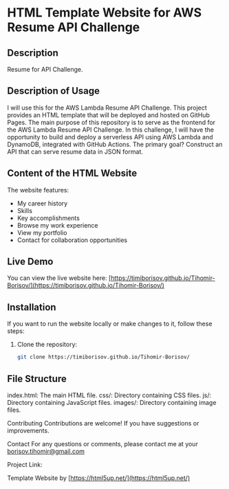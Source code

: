 # HTML Template Website for AWS Resume API Challenge


## Description
Resume for API Challenge. 

## Description of Usage
I will use this for the AWS Lambda Resume API Challenge. This project provides an HTML template that will be deployed and hosted on GitHub Pages. The main purpose of this repository is to serve as the frontend for the AWS Lambda Resume API Challenge. In this challenge, I will have the opportunity to build and deploy a serverless API using AWS Lambda and DynamoDB, integrated with GitHub Actions. The primary goal? Construct an API that can serve resume data in JSON format.

## Content of the HTML Website
The website features:
- My career history
- Skills
- Key accomplishments
- Browse my work experience
- View my portfolio
- Contact for collaboration opportunities
  
## Live Demo
You can view the live website here: [https://timiborisov.github.io/Tihomir-Borisov/](https://timiborisov.github.io/Tihomir-Borisov/)

## Installation
If you want to run the website locally or make changes to it, follow these steps:

1. Clone the repository:
   ```sh
   git clone https://timiborisov.github.io/Tihomir-Borisov/

## File Structure
   
index.html: The main HTML file.
css/: Directory containing CSS files.
js/: Directory containing JavaScript files.
images/: Directory containing image files.

Contributing
Contributions are welcome! If you have suggestions or improvements. 

Contact
For any questions or comments, please contact me at your borisov.tihomir@gmail.com

Project Link: 

  Template Website by [https://html5up.net/](https://html5up.net/)
